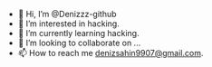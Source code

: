 - 👋 Hi, I’m @Denizzz-github
- 👀 I’m interested in hacking.
- 🌱 I’m currently learning  hacking.
- 💞️ I’m looking to collaborate on ...
- 📫 How to reach me denizsahin9907@gmail.com.

<!---
Denizzz-github/Denizzz-github is a ✨ special ✨ repository because its `README.md` (this file) appears on your GitHub profile.
You can click the Preview link to take a look at your changes.
--->

